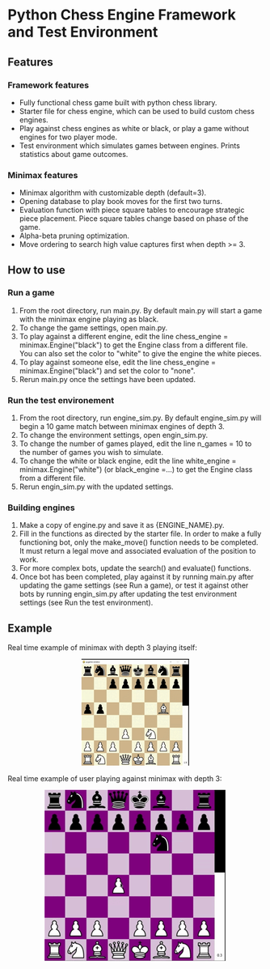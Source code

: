 # Python Chess Engine Framework and Test Environment

## Features
### Framework features
- Fully functional chess game built with python chess library.
- Starter file for chess engine, which can be used to build custom chess engines.
- Play against chess engines as white or black, or play a game without engines for two player mode.
- Test environment which simulates games between engines. Prints statistics about game outcomes.
  
### Minimax features
- Minimax algorithm with customizable depth (default=3).
- Opening database to play book moves for the first two turns.
- Evaluation function with piece square tables to encourage strategic piece placement. Piece square tables change based on phase of the game.
- Alpha-beta pruning optimization.
- Move ordering to search high value captures first when depth >= 3.

## How to use
### Run a game
1. From the root directory, run main.py. By default main.py will start a game with the minimax engine playing as black.
2. To change the game settings, open main.py.
3. To play against a different engine, edit the line chess_engine = minimax.Engine("black") to get the Engine class from a different file. You can also set the color to "white" to give the engine the white pieces.
4. To play against someone else, edit the line chess_engine = minimax.Engine("black") and set the color to "none".
5. Rerun main.py once the settings have been updated.
   
### Run the test environement
1. From the root directory, run engine_sim.py. By default engine_sim.py will begin a 10 game match between minimax engines of depth 3.
2. To change the environment settings, open engin_sim.py.
3. To change the number of games played, edit the line n_games = 10 to the number of games you wish to simulate.
4. To change the white or black engine, edit the line white_engine = minimax.Engine("white") (or black_engine =...) to get the Engine class from a different file.
5. Rerun engin_sim.py with the updated settings.

### Building engines
1. Make a copy of engine.py and save it as {ENGINE_NAME}.py.
2. Fill in the functions as directed by the starter file. In order to make a fully functioning bot, only the make_move() function needs to be completed. It must return a legal move and associated evaluation of the position to work.
3. For more complex bots, update the search() and evaluate() functions.
4. Once bot has been completed, play against it by running main.py after updating the game settings (see Run a game), or test it against other bots by running engin_sim.py after updating the test environment settings (see Run the test environment).

## Example
Real time example of minimax with depth 3 playing itself:
<p align="center">
<img src = 'https://github.com/dylanh05/pyChess-Engine-Framework/blob/main/python-chess-engine.gif' alt="animated">
</p>
Real time example of user playing against minimax with depth 3:
<p align="center">
<img src = 'https://github.com/dylanh05/pyChess-Engine-Framework/blob/main/python-chess-engine_player.gif' alt="animated">
</p>
